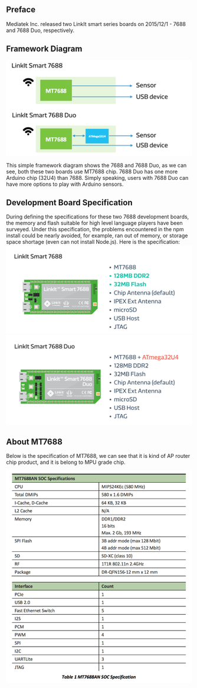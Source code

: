 ## Preface

Mediatek Inc. released two LinkIt smart series boards on 2015/12/1 - 7688 and 7688 Duo, respectively.


## Framework Diagram

![](7688&Duo.png)

This simple framework diagram shows the 7688 and 7688 Duo, as we can see, both these two boards use MT7688 chip. 7688 Duo has one more Arduino chip (32U4) than 7688. Simply speaking, users with 7688 Duo can have more options to play with Arduino sensors.


## Development Board Specification

During defining the specifications for these two 7688 development boards, the memory and flash suitable for high level language players have been surveyed. Under this specification, the problems encountered in the npm install could be nearly avoided, for example, ran out of memory, or storage space shortage (even can not install Node.js). Here is the specification:
![](7688boardspec.png)
![](7688Duoboardspec.png)

## About MT7688

Below is the specification of MT7688, we can see that it is kind of AP router chip product, and it is belong to MPU grade chip.

![](7688spec.png)